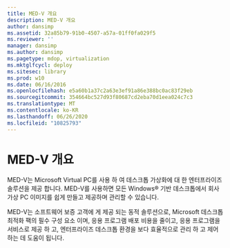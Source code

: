 ```yaml
---
title: MED-V 개요
description: MED-V 개요
author: dansimp
ms.assetid: 32a85b79-91b0-4507-a57a-01ff0fa029f5
ms.reviewer: ''
manager: dansimp
ms.author: dansimp
ms.pagetype: mdop, virtualization
ms.mktglfcycl: deploy
ms.sitesec: library
ms.prod: w10
ms.date: 06/16/2016
ms.openlocfilehash: e5a60b1a37c2a63e3ef91a86e388bc0ac83f29eb
ms.sourcegitcommit: 354664bc527d93f80687cd2eba70d1eea024c7c3
ms.translationtype: MT
ms.contentlocale: ko-KR
ms.lasthandoff: 06/26/2020
ms.locfileid: "10825793"
---
```

# MED-V 개요


MED-V는 Microsoft Virtual PC를 사용 하 여 데스크톱 가상화에 대 한 엔터프라이즈 솔루션을 제공 합니다. MED-V를 사용하면 모든 Windows® 기반 데스크톱에서 회사 가상 PC 이미지를 쉽게 만들고 제공하며 관리할 수 있습니다.

MED-V는 소프트웨어 보증 고객에 게 제공 되는 동적 솔루션으로, Microsoft 데스크톱 최적화 팩의 필수 구성 요소 이며, 응용 프로그램 배포 비용을 줄이고, 응용 프로그램을 서비스로 제공 하 고, 엔터프라이즈 데스크톱 환경을 보다 효율적으로 관리 하 고 제어 하는 데 도움이 됩니다.

 

 





